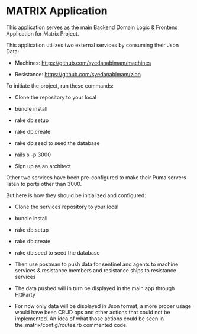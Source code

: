 # MATRIX Application

This application serves as the main Backend Domain Logic & Frontend Application for Matrix Project.

This application utilizes two external services by consuming their Json Data:

* Machines: https://github.com/syedanabimam/machines

* Resistance: https://github.com/syedanabimam/zion

To initiate the project, run these commands:

* Clone the repository to your local

* bundle install

* rake db:setup

* rake db:create

* rake db:seed to seed the database

* rails s -p 3000

* Sign up as an architect

Other two services have been pre-configured to make their Puma servers listen to ports other than 3000.

But here is how they should be initialized and configured:

* Clone the services repository to your local

* bundle install

* rake db:setup

* rake db:create

* rake db:seed to seed the database

* Then use postman to push data for sentinel and agents to machine services & resistance members and resistance ships to resistance services

* The data pushed will in turn be displayed in the main app through HttParty

* For now only data will be displayed in Json format, a more proper usage would have been CRUD ops and other actions that could not be implemented. An idea of what those actions could be seen in the_matrix/config/routes.rb commented code.
